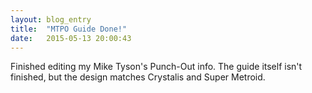 ```yaml
---
layout: blog_entry
title:  "MTPO Guide Done!"
date:   2015-05-13 20:00:43
---
```

Finished editing my Mike Tyson's Punch-Out info. The guide itself isn't finished, but the design matches Crystalis and Super Metroid.

